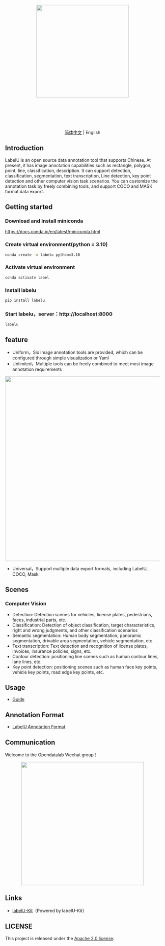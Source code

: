 <div align="center">
<article style="display: flex; flex-direction: column; align-items: center; justify-content: center;">
    <p align="center"><img width="300" src="https://user-images.githubusercontent.com/25022954/209616423-9ab056be-5d62-4eeb-b91d-3b20f64cfcf8.svg" /></p>
    <h1 style="width: 100%; text-align: center;"></h1>
    </p>
</article>

<a href="./README_zh-CN.md" >简体中文</a> | English


</div>

## Introduction

LabelU is an open source data annotation tool that supports Chinese. At present, it has image annotation capabilities such as rectangle, polygon, point, line, classification, description. It can support detection, classification, segmentation, text transcription, Line detection, key point detection and other computer vision task scenarios. You can customize the annotation task by freely combining tools, and support COCO and MASK format data export.

## Getting started

### Download and Install miniconda

https://docs.conda.io/en/latest/miniconda.html

### Create virtual environment(python = 3.10)

```bash
conda create -n labelu python=3.10
```

### Activate virtual environment

```bash
conda activate label
```

### Install labelu

```bash
pip install labelu
```

### Start labelu，server：http://localhost:8000

```bash
labelu
```

## feature

- Uniform，Six image annotation tools are provided, which can be configured through simple visualization or Yaml
- Unlimited，Multiple tools can be freely combined to meet most image annotation requirements

<p align="center">
<img style="width: 600px" src="https://user-images.githubusercontent.com/25022954/209318236-79d3a5c3-2700-46c3-b59a-62d9c132a6c3.gif">
</p>

- Universal，Support multiple data export formats, including LabelU, COCO, Mask

## Scenes

### Computer Vision

- Detection: Detection scenes for vehicles, license plates, pedestrians, faces, industrial parts, etc.
- Classification: Detection of object classification, target characteristics, right and wrong judgments, and other classification scenarios
- Semantic segmentation: Human body segmentation, panoramic segmentation, drivable area segmentation, vehicle segmentation, etc.
- Text transcription: Text detection and recognition of license plates, invoices, insurance policies, signs, etc.
- Contour detection: positioning line scenes such as human contour lines, lane lines, etc.
- Key point detection: positioning scenes such as human face key points, vehicle key points, road edge key points, etc.

## Usage

-  [Guide](./docs/GUIDE.md) 

## Annotation Format

-  [LabelU Annotation Format](./docs/annotation%20format/README.md)

## Communication

Welcome to the Opendatalab Wechat group！

<p align="center">
<img style="width: 400px" src="https://user-images.githubusercontent.com/25022954/208374419-2dffb701-321a-4091-944d-5d913de79a15.jpg">
</p>



## Links

- [labelU-Kit](https://github.com/opendatalab/labelU-Kit)（Powered by labelU-Kit）

## LICENSE

This project is released under the [Apache 2.0 license](./LICENSE).

